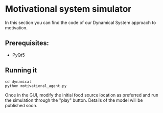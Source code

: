 # Motivational system simulator

In this section you can find the code of our Dynamical System approach to motivation. 

## Prerequisites:

- PyQt5


## Running it

```console
cd dynamical
python motivational_agent.py
```

Once in the GUI, modify the initial food source location as preferred and run the simulation through the "play" button. Details of the model will be published soon.
